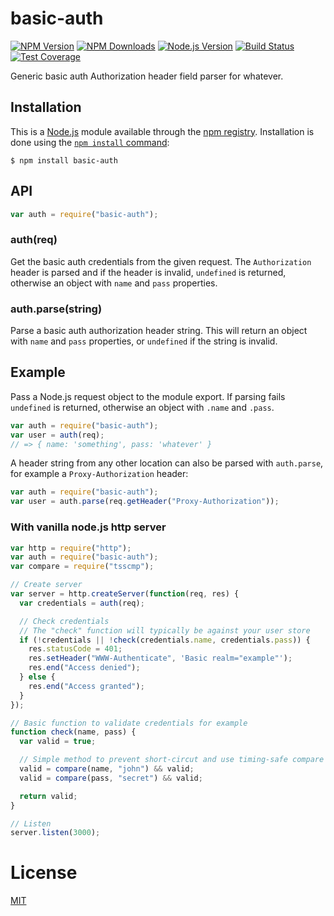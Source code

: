 # basic-auth

[![NPM Version][npm-image]][npm-url]
[![NPM Downloads][downloads-image]][downloads-url]
[![Node.js Version][node-version-image]][node-version-url]
[![Build Status][travis-image]][travis-url]
[![Test Coverage][coveralls-image]][coveralls-url]

Generic basic auth Authorization header field parser for whatever.

## Installation

This is a [Node.js](https://nodejs.org/en/) module available through the
[npm registry](https://www.npmjs.com/). Installation is done using the
[`npm install` command](https://docs.npmjs.com/getting-started/installing-npm-packages-locally):

```
$ npm install basic-auth
```

## API

<!-- eslint-disable no-unused-vars -->

```js
var auth = require("basic-auth");
```

### auth(req)

Get the basic auth credentials from the given request. The `Authorization`
header is parsed and if the header is invalid, `undefined` is returned,
otherwise an object with `name` and `pass` properties.

### auth.parse(string)

Parse a basic auth authorization header string. This will return an object
with `name` and `pass` properties, or `undefined` if the string is invalid.

## Example

Pass a Node.js request object to the module export. If parsing fails
`undefined` is returned, otherwise an object with `.name` and `.pass`.

<!-- eslint-disable no-unused-vars, no-undef -->

```js
var auth = require("basic-auth");
var user = auth(req);
// => { name: 'something', pass: 'whatever' }
```

A header string from any other location can also be parsed with
`auth.parse`, for example a `Proxy-Authorization` header:

<!-- eslint-disable no-unused-vars, no-undef -->

```js
var auth = require("basic-auth");
var user = auth.parse(req.getHeader("Proxy-Authorization"));
```

### With vanilla node.js http server

```js
var http = require("http");
var auth = require("basic-auth");
var compare = require("tsscmp");

// Create server
var server = http.createServer(function(req, res) {
  var credentials = auth(req);

  // Check credentials
  // The "check" function will typically be against your user store
  if (!credentials || !check(credentials.name, credentials.pass)) {
    res.statusCode = 401;
    res.setHeader("WWW-Authenticate", 'Basic realm="example"');
    res.end("Access denied");
  } else {
    res.end("Access granted");
  }
});

// Basic function to validate credentials for example
function check(name, pass) {
  var valid = true;

  // Simple method to prevent short-circut and use timing-safe compare
  valid = compare(name, "john") && valid;
  valid = compare(pass, "secret") && valid;

  return valid;
}

// Listen
server.listen(3000);
```

# License

[MIT](LICENSE)

[coveralls-image]: https://badgen.net/coveralls/c/github/jshttp/basic-auth/master
[coveralls-url]: https://coveralls.io/r/jshttp/basic-auth?branch=master
[downloads-image]: https://badgen.net/npm/dm/basic-auth
[downloads-url]: https://npmjs.org/package/basic-auth
[node-version-image]: https://badgen.net/npm/node/basic-auth
[node-version-url]: https://nodejs.org/en/download
[npm-image]: https://badgen.net/npm/v/basic-auth
[npm-url]: https://npmjs.org/package/basic-auth
[travis-image]: https://badgen.net/travis/jshttp/basic-auth/master
[travis-url]: https://travis-ci.org/jshttp/basic-auth
